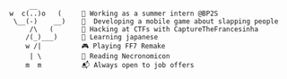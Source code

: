          __
    w  c(..)o   (     🔨 Working as a summer intern @BP2S
     \__(-)    __)    📱  Developing a mobile game about slapping people
         /\   (       🚩 Hacking at CTFs with CaptureTheFrancesinha
        /(_)___)      🌸 Learning japanese
        w /|          🎮 Playing FF7 Remake
         | \          📖 Reading Necronomicon
        m  m          📬 Always open to job offers

<!--
**GambuzX/GambuzX** is a ✨ _special_ ✨ repository because its `README.md` (this file) appears on your GitHub profile.

Here are some ideas to get you started:

- 🔭 I’m currently working on ...
- 🌱 I’m currently learning ...
- 👯 I’m looking to collaborate on ...
- 🤔 I’m looking for help with ...
- 💬 Ask me about ...
- 📫 How to reach me: ...
- 😄 Pronouns: ...
- ⚡ Fun fact: ...
-->
